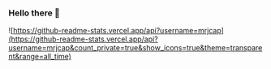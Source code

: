 ### Hello there 👋

![https://github-readme-stats.vercel.app/api?username=mrjcap](https://github-readme-stats.vercel.app/api?username=mrjcap&count_private=true&show_icons=true&theme=transparent&range=all_time)
